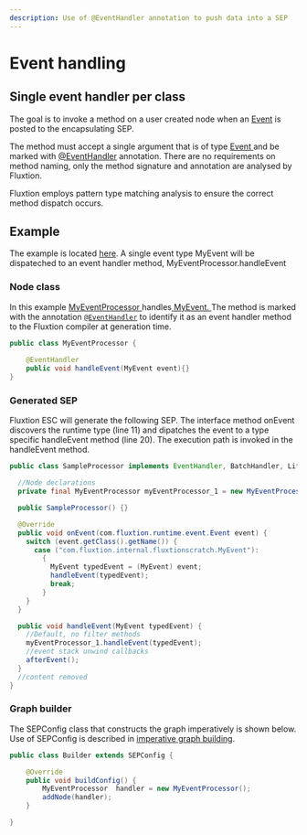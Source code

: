 ```yaml
---
description: Use of @EventHandler annotation to push data into a SEP
---
```


# Event handling

## Single event handler per class

The goal is to invoke a method on a user created node when an [Event](https://github.com/v12technology/fluxtion/blob/master/api/src/main/java/com/fluxtion/runtime/event/Event.java) is posted to the encapsulating SEP. 

The method must accept a single argument that is of type [Event ](https://github.com/v12technology/fluxtion/blob/develop/api/src/main/java/com/fluxtion/runtime/event/Event.java)and be marked with [@EventHandler](https://github.com/v12technology/fluxtion/blob/master/builder/src/main/java/com/fluxtion/api/annotations/EventHandler.java) annotation. There are no requirements on method naming, only the method signature and annotation are analysed by Fluxtion. 

Fluxtion employs pattern type matching analysis to ensure the correct method dispatch occurs.

## Example

The example is located [here](https://github.com/v12technology/fluxtion/tree/develop/examples/documentation-examples/src/main/java/com/fluxtion/example/core/events/singlehandler). A single event type MyEvent will be dispateched to an event handler method, MyEventProcessor.handleEvent

### Node class

In this example  [MyEventProcessor ](https://github.com/v12technology/fluxtion/blob/develop/examples/documentation-examples/src/main/java/com/fluxtion/example/core/events/singlehandler/MyEventProcessor.java)handles[ MyEvent.  ](https://github.com/v12technology/fluxtion/blob/develop/examples/documentation-examples/src/main/java/com/fluxtion/example/shared/MyEvent.java)The method is marked with the annotation [`@EventHandler`](https://github.com/v12technology/fluxtion/blob/master/builder/src/main/java/com/fluxtion/api/annotations/EventHandler.java) to identify it as an event handler method to the Fluxtion compiler at generation time.

```java
public class MyEventProcessor {
    
    @EventHandler
    public void handleEvent(MyEvent event){}
}
```

### Generated SEP

Fluxtion ESC will generate the following SEP. The interface method onEvent discovers the runtime type \(line 11\) and dipatches the event to a type specific handleEvent method \(line 20\). The execution path is invoked in the handleEvent method.

```java
public class SampleProcessor implements EventHandler, BatchHandler, Lifecycle {

  //Node declarations
  private final MyEventProcessor myEventProcessor_1 = new MyEventProcessor();

  public SampleProcessor() {}

  @Override
  public void onEvent(com.fluxtion.runtime.event.Event event) {
    switch (event.getClass().getName()) {
      case ("com.fluxtion.internal.fluxtionscratch.MyEvent"):
        {
          MyEvent typedEvent = (MyEvent) event;
          handleEvent(typedEvent);
          break;
        }
    }
  }

  public void handleEvent(MyEvent typedEvent) {
    //Default, no filter methods
    myEventProcessor_1.handleEvent(typedEvent);
    //event stack unwind callbacks
    afterEvent();
  }
  //content removed
}
```

### Graph builder

The SEPConfig class that constructs the graph imperatively is shown below. Use of SEPConfig is described in [imperative graph building](../graph-building-primitives/imperative.md). 

```java
public class Builder extends SEPConfig {

    @Override
    public void buildConfig() {
        MyEventProcessor  handler = new MyEventProcessor();
        addNode(handler);
    }

}
```

